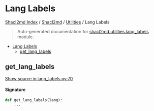 # Lang Labels

[Shacl2md Index](../../README.md#shacl2md-index) /
[Shacl2md](../index.md#shacl2md) /
[Utilities](./index.md#utilities) /
Lang Labels

> Auto-generated documentation for [shacl2md.utilities.lang_labels](../../../shacl2md/utilities/lang_labels.py) module.

- [Lang Labels](#lang-labels)
  - [get_lang_labels](#get_lang_labels)

## get_lang_labels

[Show source in lang_labels.py:70](../../../shacl2md/utilities/lang_labels.py#L70)

#### Signature

```python
def get_lang_labels(lang):
    ...
```